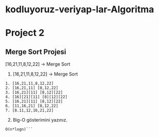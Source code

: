 # kodluyoruz-veriyap-lar-Algoritma
# Project 2
## Merge Sort Projesi
[16,21,11,8,12,22] -> Merge Sort
1. [16,21,11,8,12,22] -> Merge Sort
```
1. [16,21,11,8,12,22]
2. [16,21,11] [8,12,22]
3. [16,21][11] [8,12][22]
4. [16][21][11] [8][12][22]
5. [16,21][11] [8,12][22]
6. [11,16,21] [8,12,22]
7. [8.11,12,16,21,22]
```

2. Big-O gösterimini yazınız.
```
O(n*logn)```
